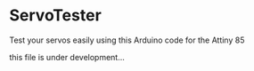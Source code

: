 # ServoTester
Test your servos easily using this Arduino code for the Attiny 85

this file is under development...
